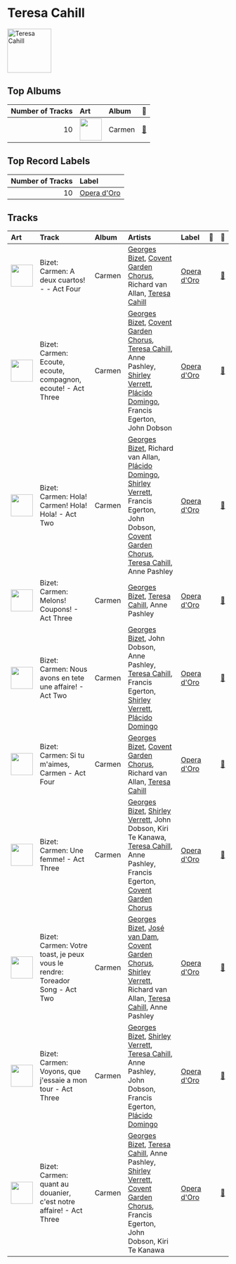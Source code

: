 
# Teresa Cahill


<img src="https://i.scdn.co/image/ab67616d0000b273967624e0f9d3cc90827bf3fa" alt="Teresa Cahill" width="100" />

## Top Albums

|   Number of Tracks | Art                                                                                              | Album   | 🔗                                                          |
|-------------------:|:-------------------------------------------------------------------------------------------------|:--------|:-----------------------------------------------------------|
|                 10 | <img src="https://i.scdn.co/image/ab67616d0000b273102354829a7a93f4535b947a" alt="" width="50" /> | Carmen  | [🔗](https://open.spotify.com/album/7v178habOq2br0SjMG1KF5) |

## Top Record Labels

|   Number of Tracks | Label                                   |
|-------------------:|:----------------------------------------|
|                 10 | [Opera d'Oro](../labels/opera_d_oro.md) |

## Tracks

| Art                                                                                              | Track                                                                       | Album   | Artists                                                                                                                                                                                                                                                            | Label                                   | 💚   | 🔗                                                          |
|:-------------------------------------------------------------------------------------------------|:----------------------------------------------------------------------------|:--------|:-------------------------------------------------------------------------------------------------------------------------------------------------------------------------------------------------------------------------------------------------------------------|:----------------------------------------|:----|:-----------------------------------------------------------|
| <img src="https://i.scdn.co/image/ab67616d0000b273102354829a7a93f4535b947a" alt="" width="50" /> | Bizet: Carmen: A deux cuartos! - - Act Four                                 | Carmen  | [Georges Bizet](georges_bizet.md), [Covent Garden Chorus](covent_garden_chorus.md), Richard van Allan, [Teresa Cahill](teresa_cahill.md)                                                                                                                           | [Opera d'Oro](../labels/opera_d_oro.md) |     | [🔗](https://open.spotify.com/track/2WPJC59DU0420drLn7alZQ) |
| <img src="https://i.scdn.co/image/ab67616d0000b273102354829a7a93f4535b947a" alt="" width="50" /> | Bizet: Carmen: Ecoute, ecoute, compagnon, ecoute! - Act Three               | Carmen  | [Georges Bizet](georges_bizet.md), [Covent Garden Chorus](covent_garden_chorus.md), [Teresa Cahill](teresa_cahill.md), Anne Pashley, [Shirley Verrett](shirley_verrett.md), [Plácido Domingo](pl_cido_domingo.md), Francis Egerton, John Dobson                    | [Opera d'Oro](../labels/opera_d_oro.md) |     | [🔗](https://open.spotify.com/track/7sXR2q4FuSKOAPYvmmBjh3) |
| <img src="https://i.scdn.co/image/ab67616d0000b273102354829a7a93f4535b947a" alt="" width="50" /> | Bizet: Carmen: Hola! Carmen! Hola! Hola! - Act Two                          | Carmen  | [Georges Bizet](georges_bizet.md), Richard van Allan, [Plácido Domingo](pl_cido_domingo.md), [Shirley Verrett](shirley_verrett.md), Francis Egerton, John Dobson, [Covent Garden Chorus](covent_garden_chorus.md), [Teresa Cahill](teresa_cahill.md), Anne Pashley | [Opera d'Oro](../labels/opera_d_oro.md) |     | [🔗](https://open.spotify.com/track/4v4nQkmWVvHdJCOltOET4T) |
| <img src="https://i.scdn.co/image/ab67616d0000b273102354829a7a93f4535b947a" alt="" width="50" /> | Bizet: Carmen: Melons! Coupons! - Act Three                                 | Carmen  | [Georges Bizet](georges_bizet.md), [Teresa Cahill](teresa_cahill.md), Anne Pashley                                                                                                                                                                                 | [Opera d'Oro](../labels/opera_d_oro.md) |     | [🔗](https://open.spotify.com/track/2J58WGnkfm7jNdB7yN20Zj) |
| <img src="https://i.scdn.co/image/ab67616d0000b273102354829a7a93f4535b947a" alt="" width="50" /> | Bizet: Carmen: Nous avons en tete une affaire! - Act Two                    | Carmen  | [Georges Bizet](georges_bizet.md), John Dobson, Anne Pashley, [Teresa Cahill](teresa_cahill.md), Francis Egerton, [Shirley Verrett](shirley_verrett.md), [Plácido Domingo](pl_cido_domingo.md)                                                                     | [Opera d'Oro](../labels/opera_d_oro.md) |     | [🔗](https://open.spotify.com/track/24t8kTMfdmwe9Qj2wqUulV) |
| <img src="https://i.scdn.co/image/ab67616d0000b273102354829a7a93f4535b947a" alt="" width="50" /> | Bizet: Carmen: Si tu m'aimes, Carmen - Act Four                             | Carmen  | [Georges Bizet](georges_bizet.md), [Covent Garden Chorus](covent_garden_chorus.md), Richard van Allan, [Teresa Cahill](teresa_cahill.md)                                                                                                                           | [Opera d'Oro](../labels/opera_d_oro.md) |     | [🔗](https://open.spotify.com/track/7mhHuuqPP8fvcAWbODyuiw) |
| <img src="https://i.scdn.co/image/ab67616d0000b273102354829a7a93f4535b947a" alt="" width="50" /> | Bizet: Carmen: Une femme! - Act Three                                       | Carmen  | [Georges Bizet](georges_bizet.md), [Shirley Verrett](shirley_verrett.md), John Dobson, Kiri Te Kanawa, [Teresa Cahill](teresa_cahill.md), Anne Pashley, Francis Egerton, [Covent Garden Chorus](covent_garden_chorus.md)                                           | [Opera d'Oro](../labels/opera_d_oro.md) |     | [🔗](https://open.spotify.com/track/5ipiLIj4QAvF898KvmIuLo) |
| <img src="https://i.scdn.co/image/ab67616d0000b273102354829a7a93f4535b947a" alt="" width="50" /> | Bizet: Carmen: Votre toast, je peux vous le rendre: Toreador Song - Act Two | Carmen  | [Georges Bizet](georges_bizet.md), [José van Dam](jos__van_dam.md), [Covent Garden Chorus](covent_garden_chorus.md), [Shirley Verrett](shirley_verrett.md), Richard van Allan, [Teresa Cahill](teresa_cahill.md), Anne Pashley                                     | [Opera d'Oro](../labels/opera_d_oro.md) |     | [🔗](https://open.spotify.com/track/18wc2PPJ8MaOnbTcjGKCai) |
| <img src="https://i.scdn.co/image/ab67616d0000b273102354829a7a93f4535b947a" alt="" width="50" /> | Bizet: Carmen: Voyons, que j'essaie a mon tour - Act Three                  | Carmen  | [Georges Bizet](georges_bizet.md), [Shirley Verrett](shirley_verrett.md), [Teresa Cahill](teresa_cahill.md), Anne Pashley, John Dobson, Francis Egerton, [Plácido Domingo](pl_cido_domingo.md)                                                                     | [Opera d'Oro](../labels/opera_d_oro.md) |     | [🔗](https://open.spotify.com/track/3A2D9WCbDWGTW16Qy6cPzO) |
| <img src="https://i.scdn.co/image/ab67616d0000b273102354829a7a93f4535b947a" alt="" width="50" /> | Bizet: Carmen: quant au douanier, c'est notre affaire! - Act Three          | Carmen  | [Georges Bizet](georges_bizet.md), [Teresa Cahill](teresa_cahill.md), Anne Pashley, [Shirley Verrett](shirley_verrett.md), [Covent Garden Chorus](covent_garden_chorus.md), Francis Egerton, John Dobson, Kiri Te Kanawa                                           | [Opera d'Oro](../labels/opera_d_oro.md) |     | [🔗](https://open.spotify.com/track/3z87xDPc6Yc57Npcw2sOHM) |